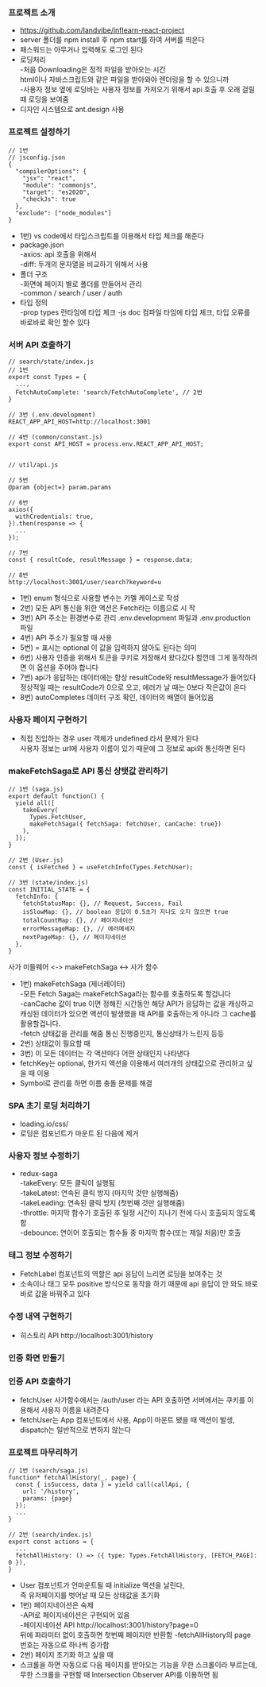 ### 프로젝트 소개
* https://github.com/landvibe/inflearn-react-project
* server 폴더를 npm install 후 npm start를 하여 서버를 띄운다
* 패스워드는 아무거나 입력해도 로그인 된다
* 로딩처리  
-처음 Downloading은 정적 파일을 받아오는 시간  
html이나 자바스크립트와 같은 파일을 받아와야 렌더링을 할 수 있으니까  
-사용자 정보 옆에 로딩바는 사용자 정보를 가져오기 위해서 api 호출 후 오래 걸릴때 로딩을 보여줌
* 디자인 시스템으로 ant.design 사용

### 프로젝트 설정하기
```
// 1번
// jsconfig.json
{
  "compilerOptions": {
    "jsx": "react",
    "module": "commonjs",
    "target": "es2020",
    "checkJs": true
  },
  "exclude": ["node_modules"]
}
```
* 1번) vs code에서 타입스크립트를 이용해서  타입 체크를 해준다
* package.json  
-axios: api 호출을 위해서    
-diff: 두개의 문자열을 비교하기 위해서 사용
* 폴더 구조  
-화면에 페이지 별로 폴더를 만들어서 관리  
-common / search / user / auth
* 타입 정의  
-prop types 런타임에 타입 체크
-js doc 컴파일 타임에 타입 체크, 타입 오류를 바로바로 확인 할수 있다

### 서버 API 호출하기
```
// search/state/index.js
// 1번
export const Types = {
  ...,
  FetchAutoComplete: 'search/FetchAutoComplete', // 2번
}

// 3번 (.env.development)
REACT_APP_API_HOST=http://localhost:3001

// 4번 (common/constant.js)
export const API_HOST = process.env.REACT_APP_API_HOST;


// util/api.js

// 5번
@param {object=} param.params

// 6번
axios({
  withCredentials: true,
}).then(response => {
  ...
});

// 7번
const { resultCode, resultMessage } = response.data;

// 8번
http://localhost:3001/user/search?keyword=u
```
* 1번) enum 형식으로 사용할 변수는 카멜 케이스로 작성
* 2번) 모든 API 통신을 위한 액션은 Fetch라는 이름으로 시 작
* 3번) API 주소는 환경변수로 관리 .env.development 파일과 .env.production 파일
* 4번) API 주소가 필요할 때 사용
* 5번) = 표시는 optional 이 값을 입력하지 않아도 된다는 의미
* 6번) 사용자 인증을 위해서 토큰을 쿠키로 저장해서 왔다갔다 할껀데 그게 동작하려면 이 옵션을 주어야 합니다
* 7번) api가 응답하는 데이터에는 항상 resultCode와 resultMessage가 들어있다  
정상적일 때는 resultCode가 0으로 오고, 에러가 날 때는 0보다 작은값이 온다
* 8번) autoCompletes 데이터 구조 확인, 데이터의 배열이 들어있음

### 사용자 페이지 구현하기
* 직접 진입하는 경우 user 객체가 undefined 라서 문제가 된다  
사용자 정보는 url에 사용자 이름이 있기 때문에 그 정보로 api와 통신하면 된다

### makeFetchSaga로 API 통신 상탯값 관리하기
```
// 1번 (saga.js) 
export default function() {
  yield all([
    takeEvery(
      Types.FetchUser, 
      makeFetchSaga({ fetchSaga: fetchUser, canCache: true})
    ),
  ]);
}

// 2번 (User.js)
const { isFetched } = useFetchInfo(Types.FetchUser);

// 3번 (state/index.js)
const INITIAL_STATE = {
  fetchInfo: {
    fetchStatusMap: {}, // Request, Success, Fail
    isSlowMap: {}, // boolean 응답이 0.5초가 지나도 오지 않으면 true
    totalCountMap: {}, // 페이지네이션
    errorMessageMap: {}, // 에러메세지 
    nextPageMap: {}, // 페이지네이션
  },
}
```
사가 미들웨어 <-> makeFetchSaga <-> 사가 함수
* 1번) makeFetchSaga (제너레이터)  
-모든 Fetch Saga는 makeFetchSaga라는 함수를 호출하도록 할겁니다  
-canCache 값이 true 이면 정해진 시간동안 해당 API가 응답하는 값을 캐싱하고  
캐싱된 데이터가 있으면 액션이 발생했을 때 API를 호출하는게 아니라 그 cache를 활용할겁니다.  
-fetch 상태값을 관리를 해줌 통신 진행중인지, 통신상태가 느린지 등등
* 2번) 상태값이 필요할 때 
* 3번) 이 모든 데이터는 각 액션마다 어떤 상태인지 나타낸다
* fetchKey는 optional, 한가지 액션을 이용해서 여러개의 상태값으로 관리하고 싶을 때 이용
* Symbol로 관리를 하면 이름 충돌 문제를 해결

### SPA 초기 로딩 처리하기
* loading.io/css/
* 로딩은 컴포넌트가 마운트 된 다음에 제거

### 사용자 정보 수정하기
* redux-saga  
-takeEvery: 모든 클릭이 실행됨  
-takeLatest: 연속된 클릭 방지 (마지막 것만 실행해줌)  
-takeLeading: 연속된 클릭 방지 (첫번째 것만 실행해줌)  
-throttle: 마지막 함수가 호출된 후 일정 시간이 지나기 전에 다시 호출되지 않도록 함  
-debounce: 연이어 호출되는 함수들 중 마지막 함수(또는 제일 처음)만 호출

### 태그 정보 수정하기
* FetchLabel 컴포넌트의 역할은 api 응답이 느리면 로딩을 보여주는 것
* 소속이나 태그 모두 positive 방식으로 동작을 하기 때문에 api 응답이 안 와도 바로바로 값을 바꿔주고 있다

### 수정 내역 구현하기
* 히스토리 API http://localhost:3001/history

### 인증 화면 만들기

### 인증 API 호출하기
* fetchUser 사가함수에서는 /auth/user 라는 API 호출하면 서버에서는 쿠키를 이용해서 사용자 이름을 내려준다
* fetchUser는 App 컴포넌트에서 사용, App이 마운트 됐을 때 액션이 발생, dispatch는 일반적으로 변하지 않는다

### 프로젝트 마무리하기
```
// 1번 (search/saga.js)
function* fetchAllHistory(_, page) {
  const { isSuccess, data } = yield call(callApi, {
    url: '/history',
    params: {page}
  });
  ...
}

// 2번 (search/index.js)
export const actions = {
  ...
  fetchAllHistory: () => ({ type: Types.FetchAllHistory, [FETCH_PAGE]: 0 }),
}
```
* User 컴포넌트가 언마운트될 때 initialize 액션을 날린다,   
즉 유저페이지를 벗어날 때 모든 상태값을 초기화
* 1번) 페이지네이션은 숙제  
-API로 페이지네이션은 구현되어 있음  
-페이지네이션 API http://localhost:3001/history?page=0  
뒤에 파라미터 없이 호출하면 첫번째 페이지만 반환함
-fetchAllHistory의 page 번호는 자동으로 하나씩 증가함
* 2번) 페이지 초기화 하고 싶을 때
* 스크롤을 하면 자동으로 다음 페이지를 받아오는 기능을 무한 스크롤이라 부르는데,  
무한 스크롤을 구현할 때 Intersection Observer API를 이용하면 됨
